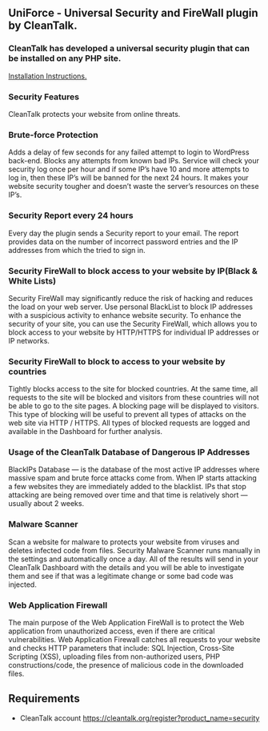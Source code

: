 ## UniForce - Universal Security and FireWall plugin by CleanTalk.


### CleanTalk has developed a universal security plugin that can be installed on any PHP site.
[Installation Instructions.](https://cleantalk.org/help/install-uniforce-security "Installation Instructions")

### Security Features
CleanTalk protects your website from online threats.

### Brute-force Protection
Adds a delay of few seconds for any failed attempt to login to WordPress back-end. Blocks any attempts from known bad IPs.
Service will check your security log once per hour and if some IP’s have 10 and more attempts to log in, then these IP’s will be banned for the next 24 hours. It makes your website security tougher and doesn’t waste the server’s resources on these IP’s.

### Security Report every 24 hours
Every day the plugin sends a Security report to your email. The report provides data on the number of incorrect password entries and the IP addresses from which the tried to sign in.

### Security FireWall to block access to your website by IP(Black & White Lists)
Security FireWall may significantly reduce the risk of hacking and reduces the load on your web server. Use personal BlackList to block IP addresses with a suspicious activity to enhance website security. To enhance the security of your site, you can use the Security FireWall, which allows you to block access to your website by HTTP/HTTPS for individual IP addresses or IP networks.

### Security FireWall to block to access to your website by countries
Tightly blocks access to the site for blocked countries. At the same time, all requests to the site will be blocked and visitors from these countries will not be able to go to the site pages. A blocking page will be displayed to visitors. This type of blocking will be useful to prevent all types of attacks on the web site via HTTP / HTTPS. All types of blocked requests are logged and available in the Dashboard for further analysis.

### Usage of the CleanTalk Database of Dangerous IP Addresses
BlackIPs Database — is the database of the most active IP addresses where massive spam and brute force attacks come from. When IP starts attacking a few websites they are immediately added to the blacklist. IPs that stop attacking are being removed over time and that time is relatively short — usually about 2 weeks.

### Malware Scanner
Scan a website for malware to protects your website from viruses and deletes infected code from files. Security Malware Scanner runs manually in the settings and automatically once a day. All of the results will send in your CleanTalk Dashboard with the details and you will be able to investigate them and see if that was a legitimate change or some bad code was injected.

### Web Application Firewall
The main purpose of the Web Application FireWall is to protect the Web application from unauthorized access, even if there are critical vulnerabilities. Web Application Firewall catches all requests to your website and checks HTTP parameters that include: SQL Injection, Cross-Site Scripting (XSS), uploading files from non-authorized users, PHP constructions/code, the presence of malicious code in the downloaded files.

## Requirements

* CleanTalk account https://cleantalk.org/register?product_name=security